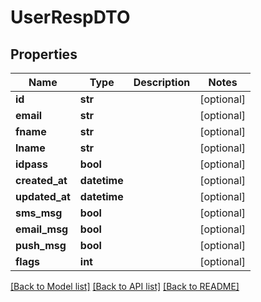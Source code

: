 # UserRespDTO


## Properties
Name | Type | Description | Notes
------------ | ------------- | ------------- | -------------
**id** | **str** |  | [optional] 
**email** | **str** |  | [optional] 
**fname** | **str** |  | [optional] 
**lname** | **str** |  | [optional] 
**idpass** | **bool** |  | [optional] 
**created_at** | **datetime** |  | [optional] 
**updated_at** | **datetime** |  | [optional] 
**sms_msg** | **bool** |  | [optional] 
**email_msg** | **bool** |  | [optional] 
**push_msg** | **bool** |  | [optional] 
**flags** | **int** |  | [optional] 

[[Back to Model list]](../README.md#documentation-for-models) [[Back to API list]](../README.md#documentation-for-api-endpoints) [[Back to README]](../README.md)


